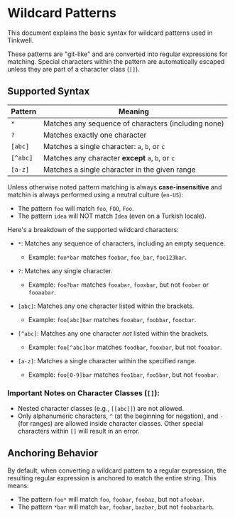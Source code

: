 # Wildcard Patterns

This document explains the basic syntax for wildcard patterns used in Tinkwell.

These patterns are "git-like" and are converted into regular expressions for matching. Special characters within the pattern are automatically escaped unless they are part of a character class (`[]`).

## Supported Syntax

| Pattern       | Meaning                                                   |
|---------------|-----------------------------------------------------------|
| `*`           | Matches any sequence of characters (including none)       |
| `?`           | Matches exactly one character                             |
| `[abc]`       | Matches a single character: `a`, `b`, or `c`              |
| `[^abc]`      | Matches any character **except** `a`, `b`, or `c`         |
| `[a-z]`       | Matches a single character in the given range             |


Unless otherwise noted pattern matching is always **case-insensitive** and matchin is always performed using a neutral culture (`en-US`):

*   The pattern `foo` will match `foo`, `FOO`, `Foo`.
*   The pattern `idea` will NOT match `İdea` (even on a Turkish locale).

Here's a breakdown of the supported wildcard characters:

*   `*`: Matches any sequence of characters, including an empty sequence.
    *   Example: `foo*bar` matches `foobar`, `foo_bar`, `foo123bar`.

*   `?`: Matches any single character.
    *   Example: `foo?bar` matches `fooabar`, `fooxbar`, but not `foobar` or `fooaabar`.

*   `[abc]`: Matches any one character listed within the brackets.
    *   Example: `foo[abc]bar` matches `fooabar`, `foobbar`, `foocbar`.

*   `[^abc]`: Matches any one character *not* listed within the brackets.
    *   Example: `foo[^abc]bar` matches `foodbar`, `fooxbar`, but not `fooabar`.

*   `[a-z]`: Matches a single character within the specified range.
    *   Example: `foo[0-9]bar` matches `foo1bar`, `foo5bar`, but not `fooabar`.

### Important Notes on Character Classes (`[]`):

*   Nested character classes (e.g., `[[abc]]`) are not allowed.
*   Only alphanumeric characters, `^` (at the beginning for negation), and `-` (for ranges) are allowed inside character classes. Other special characters within `[]` will result in an error.

## Anchoring Behavior

By default, when converting a wildcard pattern to a regular expression, the resulting regular expression is anchored to match the entire string. This means:

*   The pattern `foo*` will match `foo`, `foobar`, `foobaz`, but not `afoobar`.
*   The pattern `*bar` will match `bar`, `foobar`, `bazbar`, but not `foobazbarb`.

